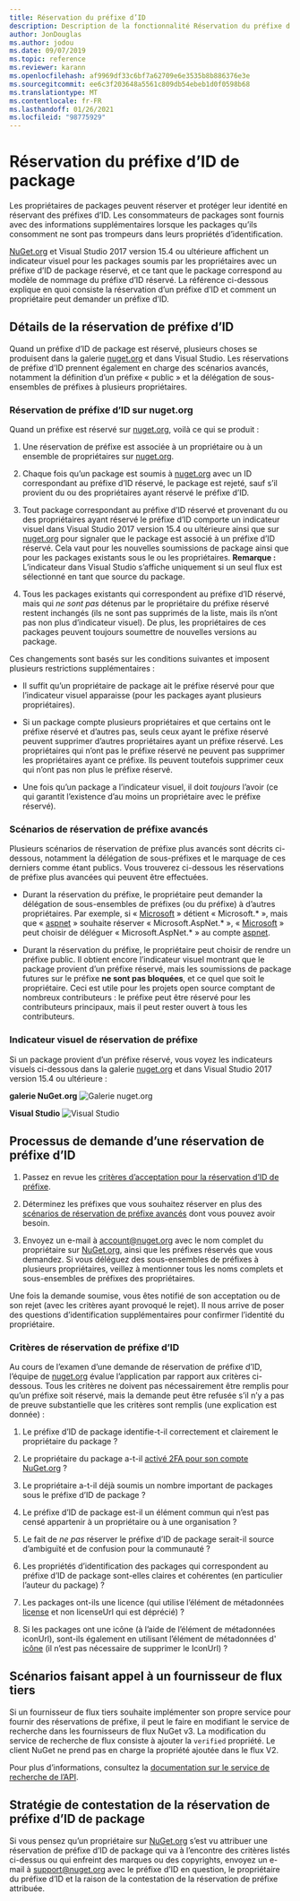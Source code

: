 ```yaml
---
title: Réservation du préfixe d’ID
description: Description de la fonctionnalité Réservation du préfixe d’ID de package et guide de création.
author: JonDouglas
ms.author: jodou
ms.date: 09/07/2019
ms.topic: reference
ms.reviewer: karann
ms.openlocfilehash: af9969df33c6bf7a62709e6e3535b8b886376e3e
ms.sourcegitcommit: ee6c3f203648a5561c809db54ebeb1d0f0598b68
ms.translationtype: MT
ms.contentlocale: fr-FR
ms.lasthandoff: 01/26/2021
ms.locfileid: "98775929"
---
```

# <a name="package-id-prefix-reservation"></a>Réservation du préfixe d’ID de package

Les propriétaires de packages peuvent réserver et protéger leur identité en réservant des préfixes d’ID. Les consommateurs de packages sont fournis avec des informations supplémentaires lorsque les packages qu’ils consomment ne sont pas trompeurs dans leurs propriétés d’identification. 

[NuGet.org](https://www.nuget.org/) et Visual Studio 2017 version 15.4 ou ultérieure affichent un indicateur visuel pour les packages soumis par les propriétaires avec un préfixe d’ID de package réservé, et ce tant que le package correspond au modèle de nommage du préfixe d’ID réservé. La référence ci-dessous explique en quoi consiste la réservation d’un préfixe d’ID et comment un propriétaire peut demander un préfixe d’ID.

## <a name="id-prefix-reservation-details"></a>Détails de la réservation de préfixe d’ID

Quand un préfixe d’ID de package est réservé, plusieurs choses se produisent dans la galerie [nuget.org](https://www.nuget.org/) et dans Visual Studio. Les réservations de préfixe d’ID prennent également en charge des scénarios avancés, notamment la définition d’un préfixe « public » et la délégation de sous-ensembles de préfixes à plusieurs propriétaires.

### <a name="id-prefix-reservation-on-nugetorg"></a>Réservation de préfixe d’ID sur nuget.org

Quand un préfixe est réservé sur [nuget.org](https://www.nuget.org/), voilà ce qui se produit :

1. Une réservation de préfixe est associée à un propriétaire ou à un ensemble de propriétaires sur [nuget.org](https://www.nuget.org/).

1. Chaque fois qu’un package est soumis à [nuget.org](https://www.nuget.org/) avec un ID correspondant au préfixe d’ID réservé, le package est rejeté, sauf s’il provient du ou des propriétaires ayant réservé le préfixe d’ID.

1. Tout package correspondant au préfixe d’ID réservé et provenant du ou des propriétaires ayant réservé le préfixe d’ID comporte un indicateur visuel dans Visual Studio 2017 version 15.4 ou ultérieure ainsi que sur [nuget.org](https://www.nuget.org/) pour signaler que le package est associé à un préfixe d’ID réservé. Cela vaut pour les nouvelles soumissions de package ainsi que pour les packages existants sous le ou les propriétaires. **Remarque :** L’indicateur dans Visual Studio s’affiche uniquement si un seul flux est sélectionné en tant que source du package.

1. Tous les packages existants qui correspondent au préfixe d’ID réservé, mais qui *ne sont pas* détenus par le propriétaire du préfixe réservé restent inchangés (ils ne sont pas supprimés de la liste, mais ils n’ont pas non plus d’indicateur visuel). De plus, les propriétaires de ces packages peuvent toujours soumettre de nouvelles versions au package.

Ces changements sont basés sur les conditions suivantes et imposent plusieurs restrictions supplémentaires :

- Il suffit qu’un propriétaire de package ait le préfixe réservé pour que l’indicateur visuel apparaisse (pour les packages ayant plusieurs propriétaires).

- Si un package compte plusieurs propriétaires et que certains ont le préfixe réservé et d’autres pas, seuls ceux ayant le préfixe réservé peuvent supprimer d’autres propriétaires ayant un préfixe réservé. Les propriétaires qui n’ont pas le préfixe réservé ne peuvent pas supprimer les propriétaires ayant ce préfixe. Ils peuvent toutefois supprimer ceux qui n’ont pas non plus le préfixe réservé.

- Une fois qu’un package a l’indicateur visuel, il doit *toujours* l’avoir (ce qui garantit l’existence d’au moins un propriétaire avec le préfixe réservé).

### <a name="advanced-prefix-reservation-scenarios"></a>Scénarios de réservation de préfixe avancés

Plusieurs scénarios de réservation de préfixe plus avancés sont décrits ci-dessous, notamment la délégation de sous-préfixes et le marquage de ces derniers comme étant publics. Vous trouverez ci-dessous les réservations de préfixe plus avancées qui peuvent être effectuées. 

- Durant la réservation du préfixe, le propriétaire peut demander la délégation de sous-ensembles de préfixes (ou du préfixe) à d’autres propriétaires. Par exemple, si « [Microsoft](https://www.nuget.org/profiles/microsoft) » détient « Microsoft.\* », mais que « [aspnet](https://www.nuget.org/profiles/aspnet) » souhaite réserver « Microsoft.AspNet.\* », « [Microsoft](https://www.nuget.org/profiles/microsoft) » peut choisir de déléguer « Microsoft.AspNet.\* » au compte [aspnet](https://www.nuget.org/profiles/aspnet).

- Durant la réservation du préfixe, le propriétaire peut choisir de rendre un préfixe public. Il obtient encore l’indicateur visuel montrant que le package provient d’un préfixe réservé, mais les soumissions de package futures sur le préfixe **ne sont pas bloquées**, et ce quel que soit le propriétaire. Ceci est utile pour les projets open source comptant de nombreux contributeurs : le préfixe peut être réservé pour les contributeurs principaux, mais il peut rester ouvert à tous les contributeurs. 

### <a name="prefix-reservation-visual-indicator"></a>Indicateur visuel de réservation de préfixe

Si un package provient d’un préfixe réservé, vous voyez les indicateurs visuels ci-dessous dans la galerie [nuget.org](https://www.nuget.org/) et dans Visual Studio 2017 version 15.4 ou ultérieure :

**galerie NuGet.org** 
 ![ Galerie nuget.org](media/nuget-gallery-reserved-prefix.png)

**Visual Studio** 
 ![ Visual Studio](media/visual-studio-reserved-prefix.png)

## <a name="id-prefix-reservation-application-process"></a>Processus de demande d’une réservation de préfixe d’ID

1. Passez en revue les [critères d’acceptation pour la réservation d’ID de préfixe](#id-prefix-reservation-criteria).

2. Déterminez les préfixes que vous souhaitez réserver en plus des [scénarios de réservation de préfixe avancés](#advanced-prefix-reservation-scenarios) dont vous pouvez avoir besoin.

3. Envoyez un e-mail à [account@nuget.org](mailto:account@nuget.org) avec le nom complet du propriétaire sur [NuGet.org](https://www.nuget.org/), ainsi que les préfixes réservés que vous demandez. Si vous déléguez des sous-ensembles de préfixes à plusieurs propriétaires, veillez à mentionner tous les noms complets et sous-ensembles de préfixes des propriétaires.

Une fois la demande soumise, vous êtes notifié de son acceptation ou de son rejet (avec les critères ayant provoqué le rejet). Il nous arrive de poser des questions d’identification supplémentaires pour confirmer l’identité du propriétaire.

### <a name="id-prefix-reservation-criteria"></a>Critères de réservation de préfixe d’ID

Au cours de l’examen d’une demande de réservation de préfixe d’ID, l’équipe de [nuget.org](https://www.nuget.org/) évalue l’application par rapport aux critères ci-dessous. Tous les critères ne doivent pas nécessairement être remplis pour qu’un préfixe soit réservé, mais la demande peut être refusée s’il n’y a pas de preuve substantielle que les critères sont remplis (une explication est donnée) :

1. Le préfixe d’ID de package identifie-t-il correctement et clairement le propriétaire du package ?

1. Le propriétaire du package a-t-il [activé 2FA pour son compte NuGet.org](individual-accounts.md#enable-two-factor-authentication-2fa) ?

1. Le propriétaire a-t-il déjà soumis un nombre important de packages sous le préfixe d’ID de package ?

1. Le préfixe d’ID de package est-il un élément commun qui n’est pas censé appartenir à un propriétaire ou à une organisation ?

1. Le fait de *ne pas* réserver le préfixe d’ID de package serait-il source d’ambiguïté et de confusion pour la communauté ?

1. Les propriétés d’identification des packages qui correspondent au préfixe d’ID de package sont-elles claires et cohérentes (en particulier l’auteur du package) ?

1. Les packages ont-ils une licence (qui utilise l’élément de métadonnées [license](../reference/nuspec.md#license) et non licenseUrl qui est déprécié) ?

1. Si les packages ont une icône (à l’aide de l’élément de métadonnées iconUrl), sont-ils également en utilisant l’élément de métadonnées d' [icône](../reference/nuspec.md#icon) (il n’est pas nécessaire de supprimer le IconUrl) ?

## <a name="third-party-feed-provider-scenarios"></a>Scénarios faisant appel à un fournisseur de flux tiers

Si un fournisseur de flux tiers souhaite implémenter son propre service pour fournir des réservations de préfixe, il peut le faire en modifiant le service de recherche dans les fournisseurs de flux NuGet v3. La modification du service de recherche de flux consiste à ajouter la `verified` propriété. Le client NuGet ne prend pas en charge la propriété ajoutée dans le flux V2.

Pour plus d’informations, consultez la [documentation sur le service de recherche de l’API](../api/search-query-service-resource.md).

## <a name="package-id-prefix-reservation-dispute-policy"></a>Stratégie de contestation de la réservation de préfixe d’ID de package
Si vous pensez qu’un propriétaire sur [NuGet.org](https://www.nuget.org) s’est vu attribuer une réservation de préfixe d’ID de package qui va à l’encontre des critères listés ci-dessus ou qui enfreint des marques ou des copyrights, envoyez un e-mail à [support@nuget.org](mailto:support@nuget.org) avec le préfixe d’ID en question, le propriétaire du préfixe d’ID et la raison de la contestation de la réservation de préfixe attribuée.


